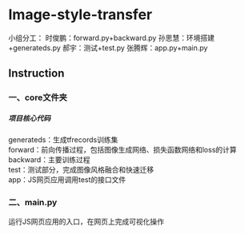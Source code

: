 ﻿# Image-style-transfer

小组分工：
时俊鹏：forward.py+backward.py
孙思慧：环境搭建+generateds.py
郝宇：测试+test.py
张腾辉：app.py+main.py

## Instruction
### 一、core文件夹
##### 项目核心代码<br>
generateds：生成tfrecords训练集<br>
forward：前向传播过程，包括图像生成网络、损失函数网络和loss的计算<br>
backward：主要训练过程<br>
test：测试部分，完成图像风格融合和快速迁移<br>
app：JS网页应用调用test的接口文件

### 二、main.py
运行JS网页应用的入口，在网页上完成可视化操作

